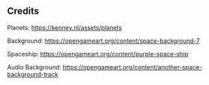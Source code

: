 ## Credits

Planets: https://kenney.nl/assets/planets

Background: https://opengameart.org/content/space-background-7

Spaceship: https://opengameart.org/content/purple-space-ship

Audio Background: https://opengameart.org/content/another-space-background-track
